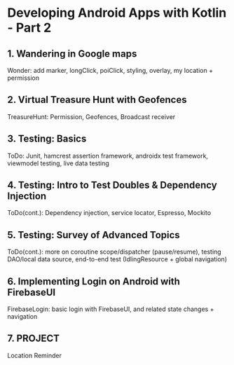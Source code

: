# Developing Android Apps with Kotlin - Part 2

## 1. Wandering in Google maps
Wonder: add marker, longClick, poiClick, styling, overlay, my location + permission

## 2. Virtual Treasure Hunt with Geofences
TreasureHunt: Permission, Geofences, Broadcast receiver

## 3. Testing: Basics
ToDo: Junit, hamcrest assertion framework, androidx test framework, viewmodel testing, live data testing

## 4. Testing: Intro to Test Doubles & Dependency Injection
ToDo(cont.): Dependency injection, service locator, Espresso, Mockito

## 5. Testing: Survey of Advanced Topics
ToDo(cont.): more on coroutine scope/dispatcher (pause/resume), testing DAO/local data source, end-to-end test (IdlingResource + global navigation) 

## 6. Implementing Login on Android with FirebaseUI
FirebaseLogin: basic login with FirebaseUI, and related state changes + navigation

## 7. PROJECT
Location Reminder